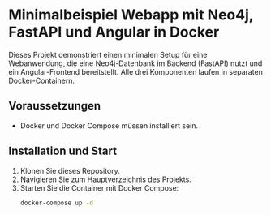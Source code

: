 # Minimalbeispiel Webapp mit Neo4j, FastAPI und Angular in Docker

Dieses Projekt demonstriert einen minimalen Setup für eine Webanwendung, die eine Neo4j-Datenbank im Backend (FastAPI) nutzt und ein Angular-Frontend bereitstellt. Alle drei Komponenten laufen in separaten Docker-Containern.

## Voraussetzungen

- Docker und Docker Compose müssen installiert sein.

## Installation und Start

1. Klonen Sie dieses Repository.
2. Navigieren Sie zum Hauptverzeichnis des Projekts.
3. Starten Sie die Container mit Docker Compose:
   ```bash
   docker-compose up -d
